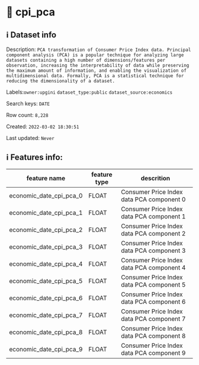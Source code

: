 # 📖 cpi_pca 
## ℹ️ Dataset info 
Description: `PCA transformation of Consumer Price Index data. Principal component analysis (PCA) is a popular technique for analyzing large datasets containing a high number of dimensions/features per observation, increasing the interpretability of data while preserving the maximum amount of information, and enabling the visualization of multidimensional data. Formally, PCA is a statistical technique for reducing the dimensionality of a dataset.` 

Labels:`owner:upgini` `dataset_type:public` `dataset_source:economics` 

Search keys: `DATE`

Row count: `8,228`

Created: `2022-03-02 18:30:51` 

Last updated: `Never` 

## ℹ️ Features info:
|feature name|feature type|descrition|
|---|---|---|
|economic_date_cpi_pca_0|FLOAT|Consumer Price Index data PCA component 0|
|economic_date_cpi_pca_1|FLOAT|Consumer Price Index data PCA component 1|
|economic_date_cpi_pca_2|FLOAT|Consumer Price Index data PCA component 2|
|economic_date_cpi_pca_3|FLOAT|Consumer Price Index data PCA component 3|
|economic_date_cpi_pca_4|FLOAT|Consumer Price Index data PCA component 4|
|economic_date_cpi_pca_5|FLOAT|Consumer Price Index data PCA component 5|
|economic_date_cpi_pca_6|FLOAT|Consumer Price Index data PCA component 6|
|economic_date_cpi_pca_7|FLOAT|Consumer Price Index data PCA component 7|
|economic_date_cpi_pca_8|FLOAT|Consumer Price Index data PCA component 8|
|economic_date_cpi_pca_9|FLOAT|Consumer Price Index data PCA component 9|
